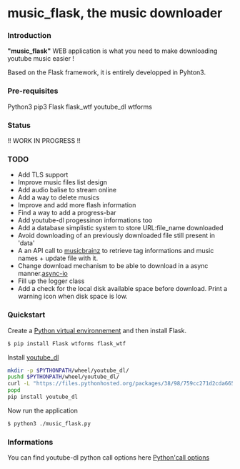 # music_flask, the music downloader

### Introduction

<b>"music_flask"</b> WEB application is what you need to make downloading youtube music easier !

Based on the Flask framework, it is entirely developped in Pyhton3.

### Pre-requisites

<p>
  Python3
  pip3
  Flask
  flask_wtf
  youtube_dl
  wtforms
</p>

### Status

!! WORK IN PROGRESS !!

### TODO

- Add TLS support
- Improve music files list design
- Add audio balise to stream online
- Add a way to delete musics
- Improve and add more flash information
- Find a way to add a progress-bar
- Add youtube-dl progessinon informations too
- Add a database simplistic system to store URL:file_name downloaded
- Avoid downloading of an previously downloaded file still present in 'data'
- A an API call to [musicbrainz](https://musicbrainz.org/) to retrieve tag informations and music names + update file with it.
- Change download mechanism to be able to download in a async manner.[async-io](https://docs.python.org/3/library/asyncio.html)
- Fill up the logger class
- Add a check for the local disk available space before download. Print a warning icon when disk space is low.

### Quickstart

Create a [Python virtual environnement](https://virtualenv.pypa.io/en/stable/ "Python virtualenv") and then install Flask.

```bash
$ pip install Flask wtforms flask_wtf
```

Install [youtube_dl](https://github.com/rg3/youtube-dl/blob/master/README.md#readme "Documentation youtube_dl")
```bash
mkdir -p $PYTHONPATH/wheel/youtube_dl/
pushd $PYTHONPATH/wheel/youtube_dl/
curl -L "https://files.pythonhosted.org/packages/38/98/759cc271d2cda665671a835689b3fb5c5dcd6a3a3cdaf81164dd270cb263/youtube_dl-2018.4.16-py2.py3-none-any.whl" -O
popd
pip install youtube_dl
```

Now run the application

```bash
$ python3 ./music_flask.py
```

### Informations

You can find youtube-dl python call options here [Python'call options](https://github.com/rg3/youtube-dl/blob/3e4cedf9e8cd3157df2457df7274d0c842421945/youtube_dl/YoutubeDL.py#L137-L312 "Options")
